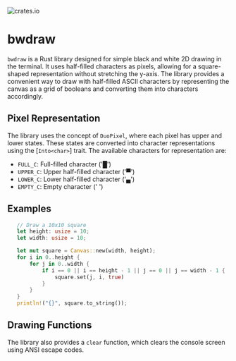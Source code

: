 ![crates.io](https://img.shields.io/crates/v/bwdraw.svg) 
# bwdraw

 `bwdraw` is a Rust library designed for simple black and white 2D drawing in the terminal. It uses half-filled characters as pixels, allowing for a square-shaped representation without stretching the y-axis. The library provides a convenient way to draw with half-filled ASCII characters by representing the canvas as a grid of booleans and converting them into characters accordingly.

 ## Pixel Representation

 The library uses the concept of `DuoPixel`, where each pixel has upper and lower states. These states are converted into character representations using the [`Into<char>`] trait. The available characters for representation are:
 - `FULL_C`: Full-filled character ('█')
 - `UPPER_C`: Upper half-filled character ('▀')
 - `LOWER_C`: Lower half-filled character ('▄')
 - `EMPTY_C`: Empty character (' ')

 ## Examples

 ```rust
    // Draw a 10x10 square
    let height: usize = 10;
    let width: usize = 10;

    let mut square = Canvas::new(width, height);
    for i in 0..height {
        for j in 0..width {
            if i == 0 || i == height - 1 || j == 0 || j == width - 1 {
                square.set(j, i, true)
            }
        }
    }
    println!("{}", square.to_string());
 ```

 ## Drawing Functions

 The library also provides a `clear` function, which clears the console screen using ANSI escape codes.
